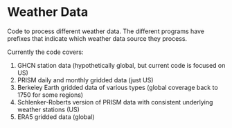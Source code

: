 # Weather Data
Code to process different weather data. The different programs have prefixes that indicate which weather data source they process. 

Currently the code covers: 
1. GHCN station data (hypothetically global, but current code is focused on US)
2. PRISM daily and monthly gridded data (just US)
3. Berkeley Earth gridded data of various types (global coverage back to 1750 for some regions)
4. Schlenker-Roberts version of PRISM data with consistent underlying weather stations (US)
5. ERA5 gridded data (global)
